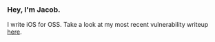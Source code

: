 ### Hey, I'm Jacob. 
I write iOS for OSS. Take a look at my most recent vulnerability writeup [here](https://gist.github.com/jacobprezant/a81dcf157dde880a1879fb72854651a0).

